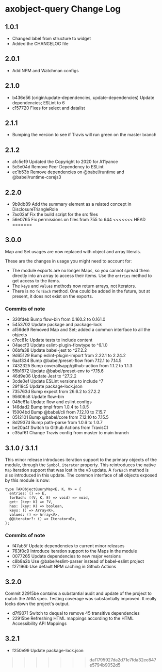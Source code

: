 # axobject-query Change Log

## 1.0.1

- Changed label from structure to widget
- Added the CHANGELOG file

## 2.0.1

- Add NPM and Watchman configs

## 2.1.0

- b436e56 (origin/update-dependencies, update-dependencies) Update dependencies; ESLint to 6
- c157720 Fixes for select and datalist

## 2.1.1

- Bumping the version to see if Travis will run green on the master branch

## 2.1.2

- a1c5ef9 Updated the Copyright to 2020 for A11yance
- 5c5e04d Remove Peer Dependency to ESLint
- ec1b53b Remove dependencies on @babel/runtime and @babel/runtime-corejs3

## 2.2.0

- 9b9db89 Add the summary element as a related concept in DisclosureTriangleRole
- 7ac02af Fix the build script for the src files
- 56e0765 Fix permissions on files from 755 to 644
<<<<<<< HEAD
=======

## 3.0.0

Map and Set usages are now replaced with object and array literals.

These are the changes in usage you might need to account for:

- The module exports are no longer Maps, so you cannot spread them directly into an array to access their items. Use the `entries` method to get access to the items.
- The `keys` and `values` methods now return arrays, not iterators.
- There is no `forEach` method. One could be added in the future, but at present, it does not exist on the exports.

### Commits of note

- 320fdeb Bump flow-bin from 0.160.2 to 0.161.0
- 5453702 Update package and package-lock
- a156de9 Removed Map and Set; added a common interface to all the objects
- c7cc81c Update tests to include content
- 04aecf3 Update eslint-plugin-flowtype to ^6.1.0
- 06bfa38 Update babel-jest to ^27.2.2
- 9d65129 Bump eslint-plugin-import from 2.22.1 to 2.24.2
- 6aa1334 Bump @babel/preset-flow from 7.12.1 to 7.14.5
- 7432325 Bump coverallsapp/github-action from 1.1.2 to 1.1.3
- 55b1672 Update @babel/preset-env to ^7.15.6
- 46d9e06 Update Jest to ^27.2.2
- 3cde0ef Update ESLint versions to include ^7
- 29f18c5 Update package-lock.json
- 735763d Bump expect from 26.6.2 to 27.2.2
- 95606c8 Update flow-bin
- 045e61a Update flow and eslint configs
- 146dad2 Bump tmpl from 1.0.4 to 1.0.5
- 15004bd Bump @babel/cli from 7.12.10 to 7.15.7
- 0512101 Bump @babel/core from 7.12.10 to 7.15.5
- 8d2937d Bump path-parse from 1.0.6 to 1.0.7
- be20a4f Switch to Github Actions from TravisCI
- c35af61 Change Travis config from master to main branch

## 3.1.0 / 3.1.1

This minor release introduces iteration support to the primary objects of the module, through the `Symbol.iterator` property. This reintroduces the native `Map` iteration support that was lost in the v3 update. A `forEach` method is also introduced in this update. The common interface of all objects exposed by this module is now:

```
type TAXObjectQueryMap<E, K, V> = {
  entries: () => E,
  forEach: ((V, K, E) => void) => void,
  get: (key: K) => ?V,
  has: (key: K) => boolean,
  keys: () => Array<K>,
  values: () => Array<V>,
  @@iterator?: () => Iterator<E>,
};
```

### Commits of note

  - f47ab5f Update dependencies to current minor releases
  - 763f0c9 Introduce iteration support to the Maps in the module
  - 0077265 Update dependencies to new major versions
  - c8b8a2b Use @babel/eslint-parser instead of babel-eslint project
  - f27196b Use default NPM caching in Github Actions

## 3.2.0

Commit 22915be contains a substantial audit and update of the project to match the ARIA spec. Testing coverage was substantially improved. It really locks down the project's output.

  - d7f9071 Switch to dequal to remove 45 transitive dependencies
  - 22915be Refreshing HTML mappings according to the HTML Accessibility API Mappings

## 3.2.1

  - f250e99 Update package-lock.json
>>>>>>> daf1795927da2d71e7fda32ee847e5794b9052d5
